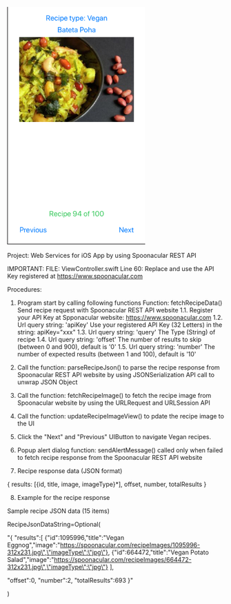 ![alt ScreenUI](https://github.com/fruitmonkey01/SwiftApp01/blob/main/SwiftAppUI_320x551.png)
<br />

Project: Web Services for iOS App by using Spoonacular REST API

IMPORTANT: 
FILE: ViewController.swift
Line 60: Replace and use the API Key registered at https://www.spoonacular.com 

Procedures:

1. Program start by calling following functions
Function: fetchRecipeData()
Send recipe request with Spoonacular REST API website
1.1. Register your API Key at Spponacular website: https://www.spoonacular.com
1.2. Url query string: 'apiKey' Use your registered API Key (32 Letters) in the string: apiKey="xxx"
1.3. Url query string: 'query' The Type (String) of recipe
1.4. Url query string: 'offset' The number of results to skip (between 0 and 900), default is '0'
1.5. Url query string: 'number' The number of expected results (between 1 and 100), default is '10'

2. Call the function: parseRecipeJson() 
to parse the recipe response from Spoonacular REST API website
by using JSONSerialization API call to unwrap JSON Object

3. Call the function: fetchRecipeImage() 
to fetch the recipe image from Spoonacular website
by using the URLRequest and URLSession API

4. Call the function: updateRecipeImageView()
to pdate the recipe image to the UI

5. Click the "Next" and "Previous" UIButton to navigate Vegan recipes.

6. Popup alert dialog function: sendAlertMessage()
called only when failed to fetch recipe response from the Spoonacular REST API website

7. Recipe response data (JSON format)

{
 results:
 [{id, title, image, imageType}*],
 offset, number, totalResults
 }
 
 8. Example for the recipe response

Sample recipe JSON data (15 items)

RecipeJsonDataString=Optional(

"{
\"results\":[
    {\"id\":1095996,\"title\":\"Vegan Eggnog\",\"image\":\"https://spoonacular.com/recipeImages/1095996-312x231.jpg\",\"imageType\":\"jpg\"},
    {\"id\":664472,\"title\":\"Vegan Potato Salad\",\"image\":\"https://spoonacular.com/recipeImages/664472-312x231.jpg\",\"imageType\":\"jpg\"} ],
    
\"offset\":0,
\"number\":2,
\"totalResults\":693
}"

)


